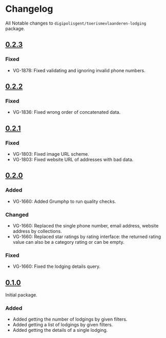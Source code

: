 # Changelog

All Notable changes to `digipolisgent/toerismevlaanderen-lodging` package.

## [0.2.3]

### Fixed

* VG-1878: Fixed validating and ignoring invalid phone numbers.

## [0.2.2]

### Fixed

* VG-1836: Fixed wrong order of concatenated data.

## [0.2.1]

### Fixed

* VG-1803: Fixed image URL scheme.
* VG-1803: Fixed website URL of addresses with bad data.

## [0.2.0]

### Added

* VG-1660: Added Grumphp to run quality checks.

### Changed

* VG-1660: Replaced the single phone number, email address, website address by
  collections.
* VG-1660: Replaced star ratings by rating interface: the returned rating value
  can also be a category rating or can be empty.

### Fixed

* VG-1660: Fixed the lodging details query.

## [0.1.0]

Initial package.

### Added

* Added getting the number of lodgings by given filters.
* Added getting a list of lodgings by given filters.
* Added getting the details of a single lodging.

[0.2.3]: https://github.com/digipolisgent/php_package_dg-toerismevlaanderen-lodging/compare/0.2.2...0.2.3
[0.2.2]: https://github.com/digipolisgent/php_package_dg-toerismevlaanderen-lodging/compare/0.2.1...0.2.2
[0.2.1]: https://github.com/digipolisgent/php_package_dg-toerismevlaanderen-lodging/compare/0.2.0...0.2.1
[0.2.0]: https://github.com/digipolisgent/php_package_dg-toerismevlaanderen-lodging/compare/0.1.0...0.2.0
[0.1.0]: https://github.com/digipolisgent/php_package_dg-toerismevlaanderen-lodging/releases/tag/0.1.0
[Unreleased]: https://github.com/digipolisgent/php_package_dg-toerismevlaanderen-lodging/compare/master...develop
